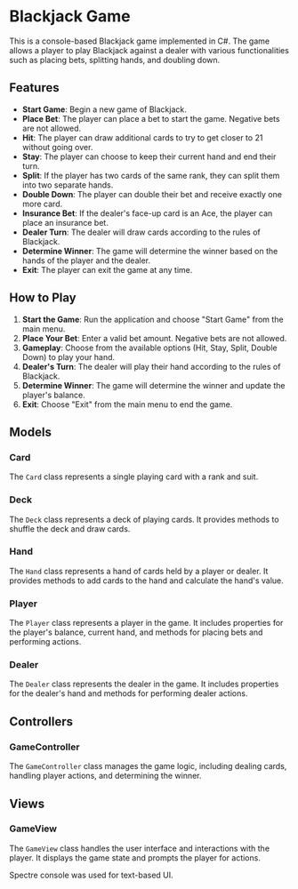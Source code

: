 # Blackjack Game

This is a console-based Blackjack game implemented in C#. The game allows a player to play Blackjack against a dealer with various functionalities such as placing bets, splitting hands, and doubling down.

## Features

- **Start Game**: Begin a new game of Blackjack.
- **Place Bet**: The player can place a bet to start the game. Negative bets are not allowed.
- **Hit**: The player can draw additional cards to try to get closer to 21 without going over.
- **Stay**: The player can choose to keep their current hand and end their turn.
- **Split**: If the player has two cards of the same rank, they can split them into two separate hands.
- **Double Down**: The player can double their bet and receive exactly one more card.
- **Insurance Bet**: If the dealer's face-up card is an Ace, the player can place an insurance bet.
- **Dealer Turn**: The dealer will draw cards according to the rules of Blackjack.
- **Determine Winner**: The game will determine the winner based on the hands of the player and the dealer.
- **Exit**: The player can exit the game at any time.

## How to Play

1. **Start the Game**: Run the application and choose "Start Game" from the main menu.
2. **Place Your Bet**: Enter a valid bet amount. Negative bets are not allowed.
3. **Gameplay**: Choose from the available options (Hit, Stay, Split, Double Down) to play your hand.
4. **Dealer's Turn**: The dealer will play their hand according to the rules of Blackjack.
5. **Determine Winner**: The game will determine the winner and update the player's balance.
6. **Exit**: Choose "Exit" from the main menu to end the game.

## Models

### Card

The `Card` class represents a single playing card with a rank and suit.


### Deck

The `Deck` class represents a deck of playing cards. It provides methods to shuffle the deck and draw cards.


### Hand

The `Hand` class represents a hand of cards held by a player or dealer. It provides methods to add cards to the hand and calculate the hand's value.


### Player

The `Player` class represents a player in the game. It includes properties for the player's balance, current hand, and methods for placing bets and performing actions.


### Dealer

The `Dealer` class represents the dealer in the game. It includes properties for the dealer's hand and methods for performing dealer actions.

## Controllers

### GameController

The `GameController` class manages the game logic, including dealing cards, handling player actions, and determining the winner.


## Views

### GameView

The `GameView` class handles the user interface and interactions with the player. It displays the game state and prompts the player for actions.

Spectre console was  used for text-based UI.

